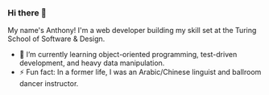 ### Hi there 👋
My name's Anthony! I'm a web developer building my skill set at the Turing School of Software & Design. 

- 🌱 I’m currently learning object-oriented programming, test-driven development, and heavy data manipulation.
- ⚡ Fun fact: In a former life, I was an Arabic/Chinese linguist and ballroom dancer instructor.
